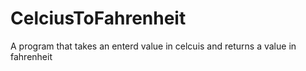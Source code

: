 # CelciusToFahrenheit
 A program that takes an enterd value in celcuis and returns a value in fahrenheit
